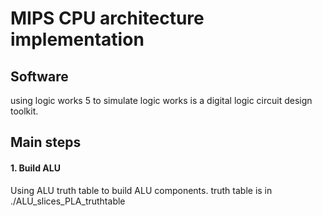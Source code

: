 # MIPS CPU architecture implementation
## Software 
using logic works 5 to simulate
logic works is a digital logic circuit design toolkit.
## Main steps
#### 1. Build ALU
Using ALU truth table to build ALU components. truth table is in ./ALU_slices_PLA_truthtable
